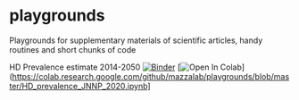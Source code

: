 # playgrounds
Playgrounds for supplementary materials of scientific articles, handy routines and short chunks of code

HD Prevalence estimate 2014-2050
[![Binder](https://mybinder.org/badge_logo.svg)](https://mybinder.org/v2/gh/mazzalab/playgrounds/master?filepath=HD_prevalence_JNNP_2020.ipynb) [![Open In Colab](https://colab.research.google.com/assets/colab-badge.svg)](https://colab.research.google.com/github/mazzalab/playgrounds/blob/master/HD_prevalence_JNNP_2020.ipynb]
